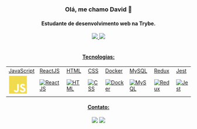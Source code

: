 <h3 align="center">Olá, me chamo David  👋 </h1>
<h4 align="center">Estudante de desenvolvimento web na Trybe.</h3>

<div align="center">
  <a href="https://github.com/davidrmachado" />
  <img height="150em" src="https://github-readme-stats.vercel.app/api?username=davidrmachado&show_icons=true&theme=dark&include_all_commits=true&count_private=true"/>
  <img height="150em" src="https://github-readme-stats.vercel.app/api/top-langs/?username=davidrmachado&layout=compact&langs_count=7&theme=dark"/>
</div>

<br>

<div align="center">

 #### Tecnologias:
  
<table>
  <tr>
    <td>JavaScript</td>
    <td>ReactJS</td>
    <td>HTML</td>
    <td>CSS</td>
    <td>Docker</td>
    <td>MySQL</td>
    <td>Redux</td>
    <td>Jest</td>

  </tr>
  <tr>
    <td><img alt="Js" height="50" width="50" text-align=center display=block  src="https://raw.githubusercontent.com/devicons/devicon/master/icons/javascript/javascript-plain.svg"></td>
    <td><img alt="ReactJS" height="50" width="50" src="https://cdn.jsdelivr.net/gh/devicons/devicon/icons/react/react-original-wordmark.svg" /></td>
    <td><img alt="HTML" height="50" width="50" src="https://cdn.jsdelivr.net/gh/devicons/devicon/icons/html5/html5-plain-wordmark.svg" /></td>
    <td><img alt="CSS" height="50" width="50" src="https://cdn.jsdelivr.net/gh/devicons/devicon/icons/css3/css3-original-wordmark.svg" /></td>
    <td><img alt="Docker" height="50" width="50" src="https://cdn.jsdelivr.net/gh/devicons/devicon/icons/docker/docker-plain-wordmark.svg" /></td>
    <td><img alt="MySQL" height="50" width="50" src="https://cdn.jsdelivr.net/gh/devicons/devicon/icons/mysql/mysql-original-wordmark.svg" /></td>
    <td><img alt="Redux" height="50" width="50" src="https://cdn.jsdelivr.net/gh/devicons/devicon/icons/redux/redux-original.svg" /></td>
    <td><img alt="Jest" height="50" width="50" src="https://cdn.jsdelivr.net/gh/devicons/devicon/icons/jest/jest-plain.svg" /></td>
  </tr>
</table>
</div>
  
<div align="center">
  
  #### Contato:
  
  <a href = "mailto:davidrmachado@gmail.com"><img src="https://img.shields.io/badge/-Gmail-D14836?style=for-the-badge&logo=gmail&logoColor=white" target="_blank"></a>
  <a href="https://www.linkedin.com/in/david-machado-dev/" target="_blank"><img src="https://img.shields.io/badge/-LinkedIn-%230077B5?style=for-the-badge&logo=linkedin&logoColor=white" target="_blank"></a>
</div>

